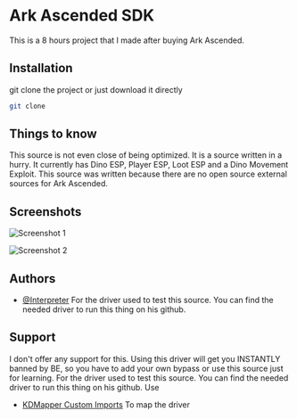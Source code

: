 
# Ark Ascended SDK

This is a 8 hours project that I made after buying Ark Ascended.


## Installation

git clone the project or just download it directly

```bash
git clone
```
    
## Things to know

This source is not even close of being optimized. It is a source written in a hurry. It currently has Dino ESP, Player ESP, Loot ESP and a Dino Movement Exploit.
This source was written because there are no open source external sources for Ark Ascended.

## Screenshots

![Screenshot 1](https://cdn.discordapp.com/attachments/1320004380375908416/1332005345190608938/image.png?ex=6793ae25&is=67925ca5&hm=bae3adb8d07ffb7b9ae190b78989cd8988612e986cc5501e4591537a2b8678b9&)

![Screenshot 2](https://cdn.discordapp.com/attachments/1320004380375908416/1332005477659312252/image.png?ex=6793ae45&is=67925cc5&hm=a77c8c6cd15e84304b1a0e8239fa1ec63d304909526a55d99ca2120c0c1cbf44&)



## Authors

- [@Interpreter](https://github.com/paidtoomuch/hv.sol-fortnite/tree/main/fortnite-driver)
For the driver used to test this source. You can find the needed driver to run this thing on his github.


## Support

I don't offer any support for this. Using this driver will get you INSTANTLY banned by BE, so you have to add your own bypass or use this source just for learning.
For the driver used to test this source. You can find the needed driver to run this thing on his github.
Use 
- [KDMapper Custom Imports](https://github.com/CRiQSCLAN/KDMapper)
To map the driver


